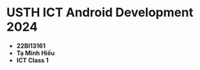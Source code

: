 USTH ICT Android Development 2024
========================================

* **22BI13161**
* **Tạ Minh Hiếu**
* **ICT Class 1**

